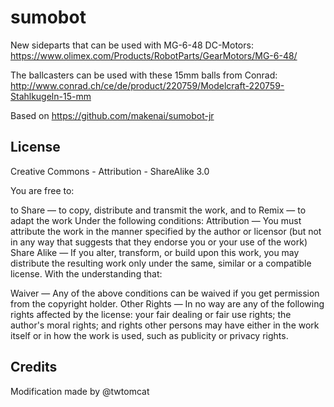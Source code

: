 # sumobot

New sideparts that can be used with MG-6-48 DC-Motors: https://www.olimex.com/Products/RobotParts/GearMotors/MG-6-48/

The ballcasters can be used with these 15mm balls from Conrad: http://www.conrad.ch/ce/de/product/220759/Modelcraft-220759-Stahlkugeln-15-mm

Based on https://github.com/makenai/sumobot-jr

## License

Creative Commons - Attribution - ShareAlike 3.0

You are free to:

to Share — to copy, distribute and transmit the work, and
to Remix — to adapt the work
Under the following conditions:
Attribution — You must attribute the work in the manner specified by the author or licensor (but not in any way that suggests that they endorse you or your use of the work)
Share Alike — If you alter, transform, or build upon this work, you may distribute the resulting work only under the same, similar or a compatible license.
With the understanding that:

Waiver — Any of the above conditions can be waived if you get permission from the copyright holder.
Other Rights — In no way are any of the following rights affected by the license:
your fair dealing or fair use rights;
the author's moral rights; and
rights other persons may have either in the work itself or in how the work is used, such as publicity or privacy rights.

## Credits

Modification made by @twtomcat
